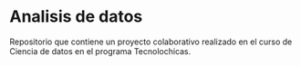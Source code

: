 # Analisis de datos
Repositorio que contiene un proyecto colaborativo realizado en el curso de Ciencia de datos en el programa Tecnolochicas.

